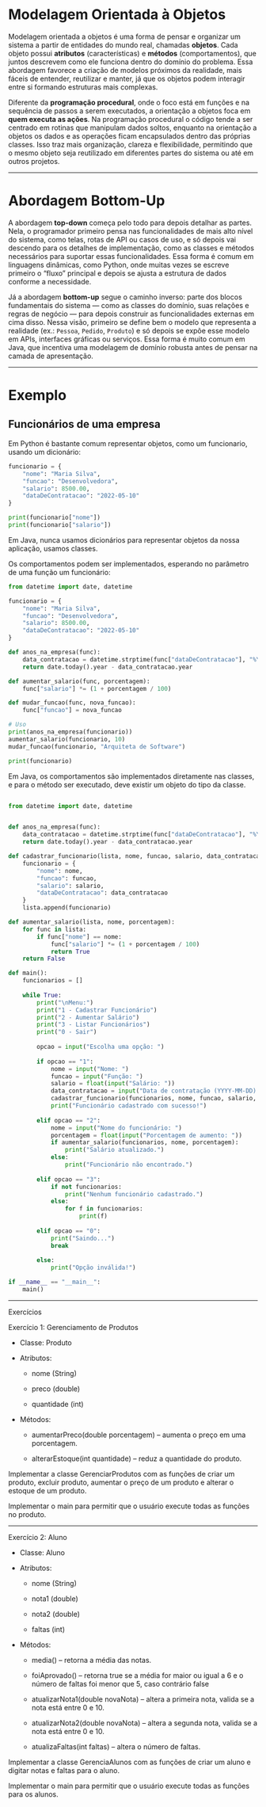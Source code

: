 # Modelagem Orientada à Objetos

Modelagem orientada a objetos é uma forma de pensar e organizar um sistema a partir de entidades do mundo real, chamadas **objetos**. Cada objeto possui **atributos** (características) e **métodos** (comportamentos), que juntos descrevem como ele funciona dentro do domínio do problema. Essa abordagem favorece a criação de modelos próximos da realidade, mais fáceis de entender, reutilizar e manter, já que os objetos podem interagir entre si formando estruturas mais complexas.  

Diferente da **programação procedural**, onde o foco está em funções e na sequência de passos a serem executados, a orientação a objetos foca em **quem executa as ações**. Na programação procedural o código tende a ser centrado em rotinas que manipulam dados soltos, enquanto na orientação a objetos os dados e as operações ficam encapsulados dentro das próprias classes. Isso traz mais organização, clareza e flexibilidade, permitindo que o mesmo objeto seja reutilizado em diferentes partes do sistema ou até em outros projetos.  

---

# Abordagem Bottom-Up

A abordagem **top-down** começa pelo todo para depois detalhar as partes. Nela, o programador primeiro pensa nas funcionalidades de mais alto nível do sistema, como telas, rotas de API ou casos de uso, e só depois vai descendo para os detalhes de implementação, como as classes e métodos necessários para suportar essas funcionalidades. Essa forma é comum em linguagens dinâmicas, como Python, onde muitas vezes se escreve primeiro o “fluxo” principal e depois se ajusta a estrutura de dados conforme a necessidade.  

Já a abordagem **bottom-up** segue o caminho inverso: parte dos blocos fundamentais do sistema — como as classes do domínio, suas relações e regras de negócio — para depois construir as funcionalidades externas em cima disso. Nessa visão, primeiro se define bem o modelo que representa a realidade (ex.: `Pessoa`, `Pedido`, `Produto`) e só depois se expõe esse modelo em APIs, interfaces gráficas ou serviços. Essa forma é muito comum em Java, que incentiva uma modelagem de domínio robusta antes de pensar na camada de apresentação.  

---

# Exemplo

## Funcionários de uma empresa

Em Python é bastante comum representar objetos, como um funcionario, usando um dicionário:

```python
funcionario = {
    "nome": "Maria Silva",
    "funcao": "Desenvolvedora",
    "salario": 8500.00,
    "dataDeContratacao": "2022-05-10"
}

print(funcionario["nome"])
print(funcionario["salario"])
```

Em Java, nunca usamos dicionários para representar objetos da nossa aplicação, usamos classes.

Os comportamentos podem ser implementados, esperando no parâmetro de uma função um funcionário:

```python
from datetime import date, datetime

funcionario = {
    "nome": "Maria Silva",
    "funcao": "Desenvolvedora",
    "salario": 8500.00,
    "dataDeContratacao": "2022-05-10"
}

def anos_na_empresa(func):
    data_contratacao = datetime.strptime(func["dataDeContratacao"], "%Y-%m-%d").date()
    return date.today().year - data_contratacao.year

def aumentar_salario(func, porcentagem):
    func["salario"] *= (1 + porcentagem / 100)

def mudar_funcao(func, nova_funcao):
    func["funcao"] = nova_funcao

# Uso
print(anos_na_empresa(funcionario))
aumentar_salario(funcionario, 10)
mudar_funcao(funcionario, "Arquiteta de Software")

print(funcionario)

```

Em Java, os comportamentos são implementados diretamente nas classes, e para o método ser executado, deve existir um objeto do tipo da classe.


```python

from datetime import date, datetime


def anos_na_empresa(func):
    data_contratacao = datetime.strptime(func["dataDeContratacao"], "%Y-%m-%d").date()
    return date.today().year - data_contratacao.year

def cadastrar_funcionario(lista, nome, funcao, salario, data_contratacao):
    funcionario = {
        "nome": nome,
        "funcao": funcao,
        "salario": salario,
        "dataDeContratacao": data_contratacao
    }
    lista.append(funcionario)

def aumentar_salario(lista, nome, porcentagem):
    for func in lista:
        if func["nome"] == nome:
            func["salario"] *= (1 + porcentagem / 100)
            return True
    return False

def main():
    funcionarios = []
    
    while True:
        print("\nMenu:")
        print("1 - Cadastrar Funcionário")
        print("2 - Aumentar Salário")
        print("3 - Listar Funcionários")
        print("0 - Sair")
        
        opcao = input("Escolha uma opção: ")
        
        if opcao == "1":
            nome = input("Nome: ")
            funcao = input("Função: ")
            salario = float(input("Salário: "))
            data_contratacao = input("Data de contratação (YYYY-MM-DD): ")
            cadastrar_funcionario(funcionarios, nome, funcao, salario, data_contratacao)
            print("Funcionário cadastrado com sucesso!")
        
        elif opcao == "2":
            nome = input("Nome do funcionário: ")
            porcentagem = float(input("Porcentagem de aumento: "))
            if aumentar_salario(funcionarios, nome, porcentagem):
                print("Salário atualizado.")
            else:
                print("Funcionário não encontrado.")
        
        elif opcao == "3":
            if not funcionarios:
                print("Nenhum funcionário cadastrado.")
            else:
                for f in funcionarios:
                    print(f)
        
        elif opcao == "0":
            print("Saindo...")
            break
        
        else:
            print("Opção inválida!")

if __name__ == "__main__":
    main()


```

---

Exercícios

Exercício 1: Gerenciamento de Produtos

- Classe: Produto

- Atributos:

    - nome (String)
    
    - preco (double)
    
    - quantidade (int)

- Métodos:

    - aumentarPreco(double porcentagem) – aumenta o preço em uma porcentagem.
    
    - alterarEstoque(int quantidade) – reduz a quantidade do produto.
    

Implementar a classe GerenciarProdutos com as funções de criar um produto, excluir produto, aumentar o preço de um produto e alterar o estoque de um produto.

Implementar o main para permitir que o usuário execute todas as funções no produto.

---

Exercício 2: Aluno

- Classe: Aluno

- Atributos:

    - nome (String)

    - nota1 (double)

    - nota2 (double)
      
    - faltas (int)

- Métodos:

    - media() – retorna a média das notas.

    - foiAprovado() – retorna true se a média for maior ou igual a 6 e o número de faltas foi menor que 5, caso contrário false

    - atualizarNota1(double novaNota) – altera a primeira nota, valida se a nota está entre 0 e 10.
      
    - atualizarNota2(double novaNota) – altera a segunda nota, valida se a nota está entre 0 e 10.
      
    - atualizaFaltas(int faltas) – altera o número de faltas.

Implementar a classe GerenciaAlunos com as funções de criar um aluno e digitar notas e faltas para o aluno.

Implementar o main para permitir que o usuário execute todas as funções para os alunos.
